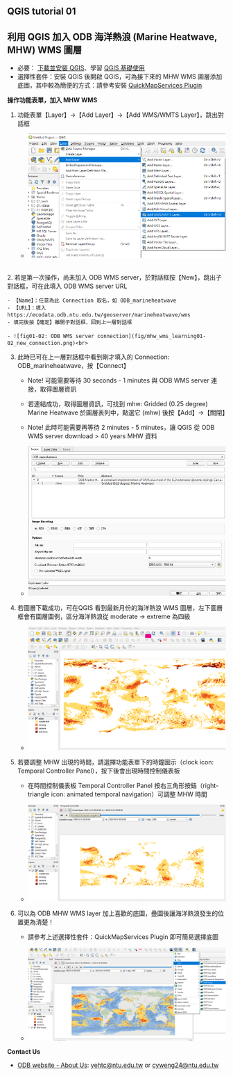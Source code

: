 ## QGIS tutorial 01
## 利用 QGIS 加入 ODB 海洋熱浪 (Marine Heatwave, MHW) WMS 圖層

* 必要： [下載並安裝 QGIS](https://qgis.org/zh-Hant/site/forusers/download.html)、學習 [QGIS 基礎使用](https://www.qgistutorials.com/zh_TW/)
* 選擇性套件：安裝 QGIS 後開啟 QGIS，可為接下來的 MHW WMS 圖層添加底圖，其中較為簡便的方式：請參考安裝 [QuickMapServices Plugin](https://opengislab.com/blog/2018/4/15/add-basemaps-in-qgis-30)

**操作功能表單，加入 MHW WMS**
1. 功能表單【Layer】->【Add Layer】->【Add WMS/WMTS Layer】，跳出對話框

    - ![fig01-01: Options to add WMS/WMTS layer](fig/mhw_wms_learning01-01_addlayer.png) 
<br/>
2. 若是第一次操作，尚未加入 ODB WMS server，於對話框按【New】，跳出子對話框，可在此填入 ODB WMS server URL

    - 【Name】：任意為此 Connection 取名，如 ODB_marineheatwave
    - 【URL】：填入 https://ecodata.odb.ntu.edu.tw/geoserver/marineheatwave/wms
    - 填完後按【確定】離開子對話框，回到上一層對話框

    - ![fig01-02: ODB WMS server connection](fig/mhw_wms_learning01-02_new_connection.png)<br> 

3. 此時已可在上一層對話框中看到剛才填入的 Connection: ODB_marineheatwave，按【Connect】

    - Note! 可能需要等待 30 seconds - 1 minutes 與 ODB WMS server 連接，取得圖層資訊
    - 若連結成功，取得圖層資訊，可找到 mhw: Gridded (0.25 degree) Marine Heatwave 於圖層表列中，點選它 (mhw) 後按【Add】->【關閉】
    - Note! 此時可能需要再等待 2 minutes - 5 minutes，讓 QGIS 從 ODB WMS server download > 40 years MHW 資料

    - ![fig01-03: Select 'mhw' layer and add](fig/mhw_wms_learning01-03_confirm_addlayer.png)<br> 


4. 若圖層下載成功，可在QGIS 看到最新月份的海洋熱浪 WMS 圖層，左下圖層框會有圖層圖例，區分海洋熱浪從 moderate -> extreme 為四級

    - ![fig01-04: MHW layer](fig/mhw_wms_learning01-04_mhw_layer.png)<br>

5. 若要調整 MHW 出現的時間，請選擇功能表單下的時鐘圖示（clock icon: Temporal Controller Panel），按下後會出現時間控制儀表板

    - 在時間控制儀表板 Temporal Controller Panel 按右三角形按鈕（right-triangle icon: animated temporal navigation）可調整 MHW 時間

    - ![fig01-05: WMS Time Control](fig/mhw_wms_learning01-05_wms_time_control.png)<br> 

6. 可以為 ODB MHW WMS layer 加上喜歡的底圖，疊圖後讓海洋熱浪發生的位置更為清楚！

    - 請參考上述選擇性套件：QuickMapServices Plugin 即可簡易選擇底圖

    - ![fig01-05: MHW with basemap](fig/mhw_wms_learning01-06_wms_basemap.png)<br> 

**Contact Us**

   * [ODB website - About Us](https://www.odb.ntu.edu.tw/about-us): yehtc@ntu.edu.tw or cyweng24@ntu.edu.tw
 
